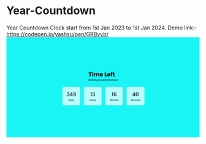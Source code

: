 # Year-Countdown
Year Countdown Clock start from 1st Jan 2023 to 1st Jan 2024.
Demo link:- https://codepen.io/yashsu/pen/GRBvybr
<img src= "https://github.com/YASHSU/Year-Countdown/blob/main/Screenshot%20(2).png" alt="Year-Countdownclock">
